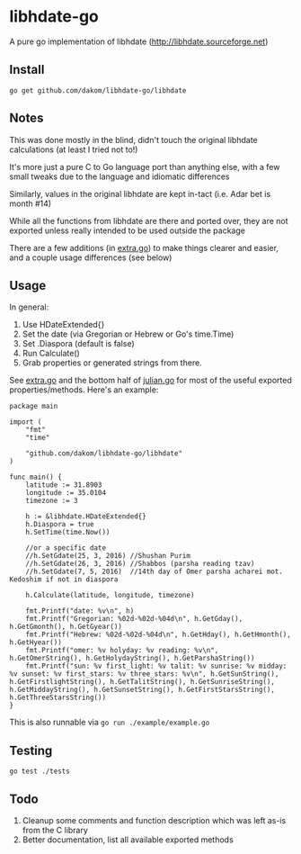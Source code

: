 # libhdate-go

A pure go implementation of libhdate (http://libhdate.sourceforge.net)

## Install

`go get github.com/dakom/libhdate-go/libhdate`

## Notes

This was done mostly in the blind, didn't touch the original libhdate calculations (at least I tried not to!)

It's more just a pure C to Go language port than anything else, with a few small tweaks due to the language and idiomatic differences

Similarly, values in the original libhdate are kept in-tact (i.e. Adar bet is month #14)

While all the functions from libhdate are there and ported over, they are not exported unless really intended to be used outside the package

There are a few additions (in [extra.go](libhdate/extra.go)) to make things clearer and easier, and a couple usage differences (see below)

## Usage

In general:

1. Use HDateExtended{}
2. Set the date (via Gregorian or Hebrew or Go's time.Time)
3. Set .Diaspora (default is false)
4. Run Calculate()
5. Grab properties or generated strings from there.

See [extra.go](libhdate/extra.go) and the bottom half of [julian.go](libhdate/julian.go) for most of the useful exported properties/methods. Here's an example:

```
package main

import (
	"fmt"
	"time"

	"github.com/dakom/libhdate-go/libhdate"
)

func main() {
	latitude := 31.8903
	longitude := 35.0104
	timezone := 3

	h := &libhdate.HDateExtended{}
	h.Diaspora = true
	h.SetTime(time.Now())
	
	//or a specific date
	//h.SetGdate(25, 3, 2016) //Shushan Purim
	//h.SetGdate(26, 3, 2016) //Shabbos (parsha reading tzav)
	//h.SetGdate(7, 5, 2016)  //14th day of Omer parsha acharei mot. Kedoshim if not in diaspora

	h.Calculate(latitude, longitude, timezone)

	fmt.Printf("date: %v\n", h)
	fmt.Printf("Gregorian: %02d-%02d-%04d\n", h.GetGday(), h.GetGmonth(), h.GetGyear())
	fmt.Printf("Hebrew: %02d-%02d-%04d\n", h.GetHday(), h.GetHmonth(), h.GetHyear())
	fmt.Printf("omer: %v holyday: %v reading: %v\n", h.GetOmerString(), h.GetHolydayString(), h.GetParshaString())
	fmt.Printf("sun: %v first_light: %v talit: %v sunrise: %v midday: %v sunset: %v first_stars: %v three_stars: %v\n", h.GetSunString(), h.GetFirstlightString(), h.GetTalitString(), h.GetSunriseString(), h.GetMiddayString(), h.GetSunsetString(), h.GetFirstStarsString(), h.GetThreeStarsString())
}

```

This is also runnable via `go run ./example/example.go`

## Testing

`go test ./tests`

## Todo

1. Cleanup some comments and function description which was left as-is from the C library
2. Better documentation, list all available exported methods
